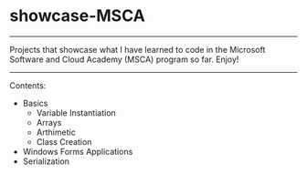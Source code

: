# showcase-MSCA

________
Projects that showcase what I have learned to code in the Microsoft Software and Cloud Academy (MSCA) program so far. Enjoy!

_________
Contents:
- Basics
  - Variable Instantiation
  - Arrays
  - Arthimetic
  - Class Creation
- Windows Forms Applications
- Serialization
